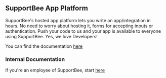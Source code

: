 ## SupportBee App Platform

SupportBee's hosted app platform lets you write an app/integration in hours. No need to worry about hosting it, forms for accepting inputs or authentication. Push your code to us and your app is available to everyone using SupportBee. Yes, we love Developers!

You can find the documentation [here](https://developers.supportbee.com)

### Internal Documentation

If you're an employee of SupportBee, start [here](https://github.com/SupportBee/SupportBee-Apps-Private/wiki)

